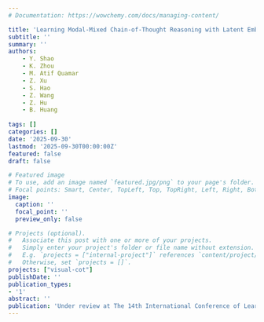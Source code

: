 ```yaml
---
# Documentation: https://wowchemy.com/docs/managing-content/

title: 'Learning Modal-Mixed Chain-of-Thought Reasoning with Latent Embeddings'
subtitle: ''
summary: ''
authors:
    - Y. Shao
    - K. Zhou
    - M. Atif Quamar
    - Z. Xu
    - S. Hao
    - Z. Wang
    - Z. Hu
    - B. Huang
    
tags: []
categories: []
date: '2025-09-30'
lastmod: '2025-09-30T00:00:00Z'
featured: false
draft: false

# Featured image
# To use, add an image named `featured.jpg/png` to your page's folder.
# Focal points: Smart, Center, TopLeft, Top, TopRight, Left, Right, BottomLeft, Bottom, BottomRight.
image:
  caption: ''
  focal_point: ''
  preview_only: false

# Projects (optional).
#   Associate this post with one or more of your projects.
#   Simply enter your project's folder or file name without extension.
#   E.g. `projects = ["internal-project"]` references `content/project/deep-learning/index.md`.
#   Otherwise, set `projects = []`.
projects: ["visual-cot"]
publishDate: ''
publication_types:
- '1'
abstract: ''
publication: 'Under review at The 14th International Conference of Learning Representations (ICLR 2026)'
---
```

